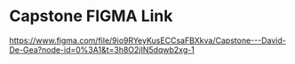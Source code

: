 # Capstone FIGMA Link
https://www.figma.com/file/9io9RYeyKusECCsaFBXkva/Capstone---David-De-Gea?node-id=0%3A1&t=3h8O2jIN5dqwb2xg-1
